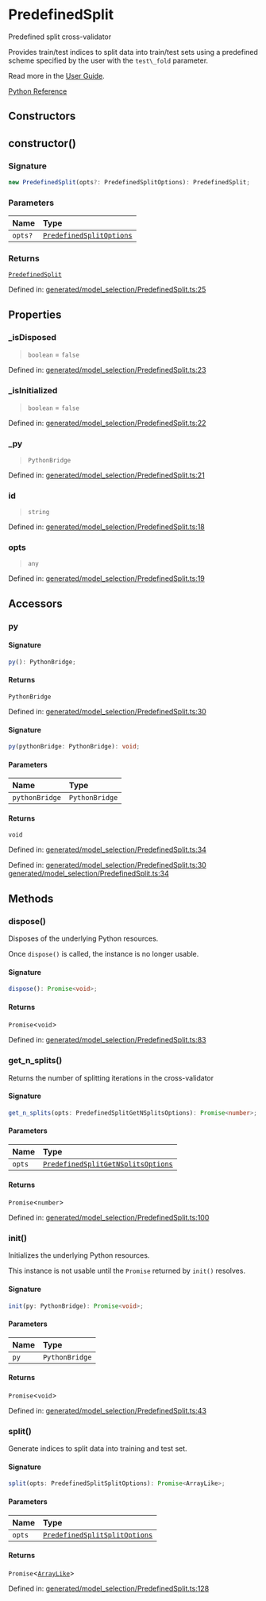 # PredefinedSplit

Predefined split cross-validator

Provides train/test indices to split data into train/test sets using a predefined scheme specified by the user with the `test\_fold` parameter.

Read more in the [User Guide](../cross_validation.html#predefined-split).

[Python Reference](https://scikit-learn.org/stable/modules/generated/sklearn.model_selection.PredefinedSplit.html)

## Constructors

## constructor()

### Signature

```ts
new PredefinedSplit(opts?: PredefinedSplitOptions): PredefinedSplit;
```

### Parameters

| Name | Type |
| :------ | :------ |
| `opts?` | [`PredefinedSplitOptions`](../interfaces/PredefinedSplitOptions.md) |

### Returns

[`PredefinedSplit`](PredefinedSplit.md)

Defined in:  [generated/model\_selection/PredefinedSplit.ts:25](https://github.com/transitive-bullshit/scikit-learn-ts/blob/b59c1ff/packages/sklearn/src/generated/model_selection/PredefinedSplit.ts#L25)

## Properties

### \_isDisposed

> `boolean`  = `false`

Defined in:  [generated/model\_selection/PredefinedSplit.ts:23](https://github.com/transitive-bullshit/scikit-learn-ts/blob/b59c1ff/packages/sklearn/src/generated/model_selection/PredefinedSplit.ts#L23)

### \_isInitialized

> `boolean`  = `false`

Defined in:  [generated/model\_selection/PredefinedSplit.ts:22](https://github.com/transitive-bullshit/scikit-learn-ts/blob/b59c1ff/packages/sklearn/src/generated/model_selection/PredefinedSplit.ts#L22)

### \_py

> `PythonBridge`

Defined in:  [generated/model\_selection/PredefinedSplit.ts:21](https://github.com/transitive-bullshit/scikit-learn-ts/blob/b59c1ff/packages/sklearn/src/generated/model_selection/PredefinedSplit.ts#L21)

### id

> `string`

Defined in:  [generated/model\_selection/PredefinedSplit.ts:18](https://github.com/transitive-bullshit/scikit-learn-ts/blob/b59c1ff/packages/sklearn/src/generated/model_selection/PredefinedSplit.ts#L18)

### opts

> `any`

Defined in:  [generated/model\_selection/PredefinedSplit.ts:19](https://github.com/transitive-bullshit/scikit-learn-ts/blob/b59c1ff/packages/sklearn/src/generated/model_selection/PredefinedSplit.ts#L19)

## Accessors

### py

#### Signature

```ts
py(): PythonBridge;
```

#### Returns

`PythonBridge`

Defined in:  [generated/model\_selection/PredefinedSplit.ts:30](https://github.com/transitive-bullshit/scikit-learn-ts/blob/b59c1ff/packages/sklearn/src/generated/model_selection/PredefinedSplit.ts#L30)

#### Signature

```ts
py(pythonBridge: PythonBridge): void;
```

#### Parameters

| Name | Type |
| :------ | :------ |
| `pythonBridge` | `PythonBridge` |

#### Returns

`void`

Defined in:  [generated/model\_selection/PredefinedSplit.ts:34](https://github.com/transitive-bullshit/scikit-learn-ts/blob/b59c1ff/packages/sklearn/src/generated/model_selection/PredefinedSplit.ts#L34)

Defined in:  [generated/model\_selection/PredefinedSplit.ts:30](https://github.com/transitive-bullshit/scikit-learn-ts/blob/b59c1ff/packages/sklearn/src/generated/model_selection/PredefinedSplit.ts#L30) [generated/model\_selection/PredefinedSplit.ts:34](https://github.com/transitive-bullshit/scikit-learn-ts/blob/b59c1ff/packages/sklearn/src/generated/model_selection/PredefinedSplit.ts#L34)

## Methods

### dispose()

Disposes of the underlying Python resources.

Once `dispose()` is called, the instance is no longer usable.

#### Signature

```ts
dispose(): Promise<void>;
```

#### Returns

`Promise`\<`void`\>

Defined in:  [generated/model\_selection/PredefinedSplit.ts:83](https://github.com/transitive-bullshit/scikit-learn-ts/blob/b59c1ff/packages/sklearn/src/generated/model_selection/PredefinedSplit.ts#L83)

### get\_n\_splits()

Returns the number of splitting iterations in the cross-validator

#### Signature

```ts
get_n_splits(opts: PredefinedSplitGetNSplitsOptions): Promise<number>;
```

#### Parameters

| Name | Type |
| :------ | :------ |
| `opts` | [`PredefinedSplitGetNSplitsOptions`](../interfaces/PredefinedSplitGetNSplitsOptions.md) |

#### Returns

`Promise`\<`number`\>

Defined in:  [generated/model\_selection/PredefinedSplit.ts:100](https://github.com/transitive-bullshit/scikit-learn-ts/blob/b59c1ff/packages/sklearn/src/generated/model_selection/PredefinedSplit.ts#L100)

### init()

Initializes the underlying Python resources.

This instance is not usable until the `Promise` returned by `init()` resolves.

#### Signature

```ts
init(py: PythonBridge): Promise<void>;
```

#### Parameters

| Name | Type |
| :------ | :------ |
| `py` | `PythonBridge` |

#### Returns

`Promise`\<`void`\>

Defined in:  [generated/model\_selection/PredefinedSplit.ts:43](https://github.com/transitive-bullshit/scikit-learn-ts/blob/b59c1ff/packages/sklearn/src/generated/model_selection/PredefinedSplit.ts#L43)

### split()

Generate indices to split data into training and test set.

#### Signature

```ts
split(opts: PredefinedSplitSplitOptions): Promise<ArrayLike>;
```

#### Parameters

| Name | Type |
| :------ | :------ |
| `opts` | [`PredefinedSplitSplitOptions`](../interfaces/PredefinedSplitSplitOptions.md) |

#### Returns

`Promise`\<[`ArrayLike`](../types/ArrayLike.md)\>

Defined in:  [generated/model\_selection/PredefinedSplit.ts:128](https://github.com/transitive-bullshit/scikit-learn-ts/blob/b59c1ff/packages/sklearn/src/generated/model_selection/PredefinedSplit.ts#L128)
